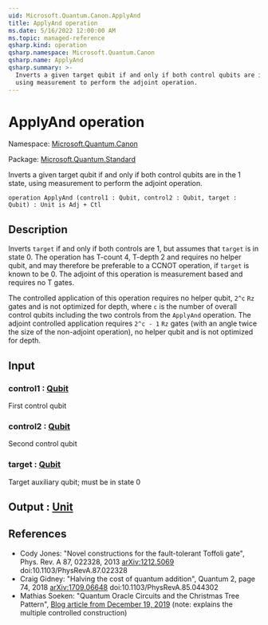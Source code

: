 ```yaml
---
uid: Microsoft.Quantum.Canon.ApplyAnd
title: ApplyAnd operation
ms.date: 5/16/2022 12:00:00 AM
ms.topic: managed-reference
qsharp.kind: operation
qsharp.namespace: Microsoft.Quantum.Canon
qsharp.name: ApplyAnd
qsharp.summary: >-
  Inverts a given target qubit if and only if both control qubits are in the 1 state,
  using measurement to perform the adjoint operation.
---
```


# ApplyAnd operation

Namespace: [Microsoft.Quantum.Canon](xref:Microsoft.Quantum.Canon)

Package: [Microsoft.Quantum.Standard](https://nuget.org/packages/Microsoft.Quantum.Standard)


Inverts a given target qubit if and only if both control qubits are in the 1 state,using measurement to perform the adjoint operation.

```qsharp
operation ApplyAnd (control1 : Qubit, control2 : Qubit, target : Qubit) : Unit is Adj + Ctl
```


## Description

Inverts `target` if and only if both controls are 1, but assumes that`target` is in state 0.  The operation has T-count 4, T-depth 2 andrequires no helper qubit, and may therefore be preferable to a CCNOToperation, if `target` is known to be 0.  The adjoint of this operationis measurement based and requires no T gates.The controlled application of this operation requires no helper qubit,`2^c` `Rz` gates and is not optimized for depth, where `c` is the numberof overall control qubits including the two controls from the `ApplyAnd`operation.  The adjoint controlled application requires `2^c - 1` `Rz`gates (with an angle twice the size of the non-adjoint operation), nohelper qubit and is not optimized for depth.

## Input

### control1 : [Qubit](xref:microsoft.quantum.qsharp.valueliterals#qubit-literals)

First control qubit


### control2 : [Qubit](xref:microsoft.quantum.qsharp.valueliterals#qubit-literals)

Second control qubit


### target : [Qubit](xref:microsoft.quantum.qsharp.valueliterals#qubit-literals)

Target auxiliary qubit; must be in state 0



## Output : [Unit](xref:microsoft.quantum.qsharp.valueliterals#unit-literal)



## References

- Cody Jones: "Novel constructions for the fault-tolerant Toffoli gate",  Phys. Rev. A 87, 022328, 2013  [arXiv:1212.5069](https://arxiv.org/abs/1212.5069)  doi:10.1103/PhysRevA.87.022328- Craig Gidney: "Halving the cost of quantum addition", Quantum 2, page  74, 2018  [arXiv:1709.06648](https://arxiv.org/abs/1709.06648)  doi:10.1103/PhysRevA.85.044302- Mathias Soeken: "Quantum Oracle Circuits and the Christmas Tree Pattern",  [Blog article from December 19, 2019](https://msoeken.github.io/blog_qac.html)  (note: explains the multiple controlled construction)